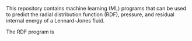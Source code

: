 This repository contains machine learning (ML) programs that can be used to predict the radial distribution function (RDF), pressure, and residual internal energy of a Lennard-Jones fluid. 

The RDF program is 
